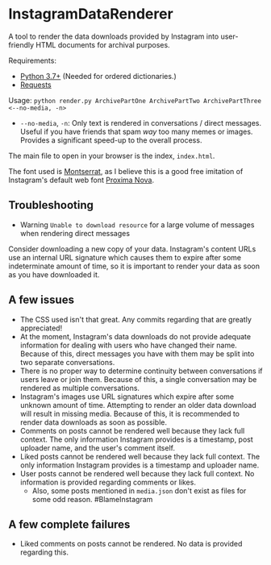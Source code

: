 # InstagramDataRenderer
A tool to render the data downloads provided by Instagram into user-friendly HTML documents for archival purposes.

Requirements:
 - [Python 3.7+](https://www.python.org/downloads/) (Needed for ordered dictionaries.)
 - [Requests](https://2.python-requests.org/en/master/)

Usage: `python render.py ArchivePartOne ArchivePartTwo ArchivePartThree <--no-media, -n>`
 - `--no-media`, `-n`: Only text is rendered in conversations / direct messages. Useful if you have friends that spam *way* too many memes or images. Provides a significant speed-up to the overall process.

The main file to open in your browser is the index, `index.html`.

The font used is [Montserrat](https://fonts.google.com/specimen/Montserrat), as I believe this is a good free imitation of Instagram's default web font [Proxima Nova](https://fonts.adobe.com/fonts/proxima-nova).

## Troubleshooting

 -  Warning `Unable to download resource` for a large volume of messages when rendering direct messages

Consider downloading a new copy of your data. Instagram's content URLs use an internal URL signature which causes them to expire after some indeterminate amount of time, so it is important to render your data as soon as you have downloaded it.

## A few issues

 - The CSS used isn't that great. Any commits regarding that are greatly appreciated!
 - At the moment, Instagram's data downloads do not provide adequate information for dealing with users who have changed their name. Because of this, direct messages you have with them may be split into two separate conversations.
 - There is no proper way to determine continuity between conversations if users leave or join them. Because of this, a single conversation may be rendered as multiple conversations.
 - Instagram's images use URL signatures which expire after some unknown amount of time. Attempting to render an older data download will result in missing media. Because of this, it is recommended to render data downloads as soon as possible.
 - Comments on posts cannot be rendered well because they lack full context. The only information Instagram provides is a timestamp, post uploader name, and the user's comment itself.
 - Liked posts cannot be rendered well because they lack full context. The only information Instagram provides is a timestamp and uploader name.
 - User posts cannot be rendered well because they lack full context. No information is provided regarding comments or likes.
   - Also, some posts mentioned in `media.json` don't exist as files for some odd reason. #BlameInstagram

## A few complete failures

 - Liked comments on posts cannot be rendered. No data is provided regarding this.